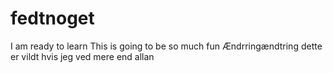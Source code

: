 # fedtnoget
I am ready to learn
This is going to be so much fun
Ændrringændtring
dette er vildt hvis jeg ved mere end allan
